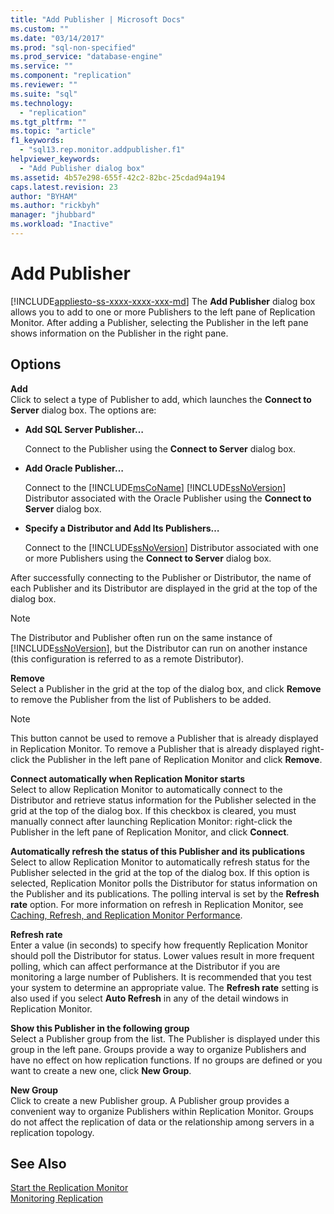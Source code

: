 ```yaml
---
title: "Add Publisher | Microsoft Docs"
ms.custom: ""
ms.date: "03/14/2017"
ms.prod: "sql-non-specified"
ms.prod_service: "database-engine"
ms.service: ""
ms.component: "replication"
ms.reviewer: ""
ms.suite: "sql"
ms.technology: 
  - "replication"
ms.tgt_pltfrm: ""
ms.topic: "article"
f1_keywords: 
  - "sql13.rep.monitor.addpublisher.f1"
helpviewer_keywords: 
  - "Add Publisher dialog box"
ms.assetid: 4b57e298-655f-42c2-82bc-25cdad94a194
caps.latest.revision: 23
author: "BYHAM"
ms.author: "rickbyh"
manager: "jhubbard"
ms.workload: "Inactive"
---
```

# Add Publisher
[!INCLUDE[appliesto-ss-xxxx-xxxx-xxx-md](../../includes/appliesto-ss-xxxx-xxxx-xxx-md.md)]
  The **Add Publisher** dialog box allows you to add to one or more Publishers to the left pane of Replication Monitor. After adding a Publisher, selecting the Publisher in the left pane shows information on the Publisher in the right pane.  
  
## Options  
 **Add**  
 Click to select a type of Publisher to add, which launches the **Connect to Server** dialog box. The options are:  
  
-   **Add SQL Server Publisher…**  
  
     Connect to the Publisher using the **Connect to Server** dialog box.  
  
-   **Add Oracle Publisher…**  
  
     Connect to the [!INCLUDE[msCoName](../../includes/msconame-md.md)] [!INCLUDE[ssNoVersion](../../includes/ssnoversion-md.md)] Distributor associated with the Oracle Publisher using the **Connect to Server** dialog box.  
  
-   **Specify a Distributor and Add Its Publishers…**  
  
     Connect to the [!INCLUDE[ssNoVersion](../../includes/ssnoversion-md.md)] Distributor associated with one or more Publishers using the **Connect to Server** dialog box.  
  
 After successfully connecting to the Publisher or Distributor, the name of each Publisher and its Distributor are displayed in the grid at the top of the dialog box.  
  
> [!NOTE]  
>  The Distributor and Publisher often run on the same instance of [!INCLUDE[ssNoVersion](../../includes/ssnoversion-md.md)], but the Distributor can run on another instance (this configuration is referred to as a remote Distributor).  
  
 **Remove**  
 Select a Publisher in the grid at the top of the dialog box, and click **Remove** to remove the Publisher from the list of Publishers to be added.  
  
> [!NOTE]  
>  This button cannot be used to remove a Publisher that is already displayed in Replication Monitor. To remove a Publisher that is already displayed right-click the Publisher in the left pane of Replication Monitor and click **Remove**.  
  
 **Connect automatically when Replication Monitor starts**  
 Select to allow Replication Monitor to automatically connect to the Distributor and retrieve status information for the Publisher selected in the grid at the top of the dialog box. If this checkbox is cleared, you must manually connect after launching Replication Monitor: right-click the Publisher in the left pane of Replication Monitor, and click **Connect**.  
  
 **Automatically refresh the status of this Publisher and its publications**  
 Select to allow Replication Monitor to automatically refresh status for the Publisher selected in the grid at the top of the dialog box. If this option is selected, Replication Monitor polls the Distributor for status information on the Publisher and its publications. The polling interval is set by the **Refresh rate** option. For more information on refresh in Replication Monitor, see [Caching, Refresh, and Replication Monitor Performance](../../relational-databases/replication/monitor/caching-refresh-and-replication-monitor-performance.md).  
  
 **Refresh rate**  
 Enter a value (in seconds) to specify how frequently Replication Monitor should poll the Distributor for status. Lower values result in more frequent polling, which can affect performance at the Distributor if you are monitoring a large number of Publishers. It is recommended that you test your system to determine an appropriate value. The **Refresh rate** setting is also used if you select **Auto Refresh** in any of the detail windows in Replication Monitor.  
  
 **Show this Publisher in the following group**  
 Select a Publisher group from the list. The Publisher is displayed under this group in the left pane. Groups provide a way to organize Publishers and have no effect on how replication functions. If no groups are defined or you want to create a new one, click **New Group**.  
  
 **New Group**  
 Click to create a new Publisher group. A Publisher group provides a convenient way to organize Publishers within Replication Monitor. Groups do not affect the replication of data or the relationship among servers in a replication topology.  
  
## See Also  
 [Start the Replication Monitor](../../relational-databases/replication/monitor/start-the-replication-monitor.md)   
 [Monitoring Replication](../../relational-databases/replication/monitor/monitoring-replication-overview.md)  
  
  

